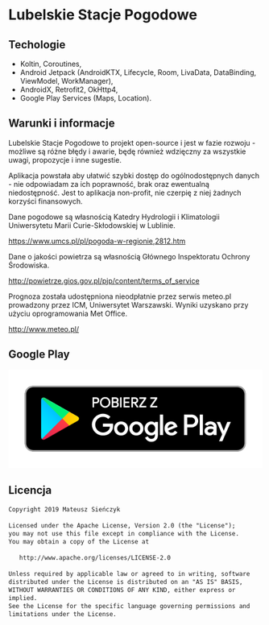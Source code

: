 # Lubelskie Stacje Pogodowe

## Techologie

- Koltin, Coroutines,
- Android Jetpack (AndroidKTX, Lifecycle, Room, LivaData, DataBinding, ViewModel, WorkManager),
- AndroidX, Retrofit2, OkHttp4,
- Google Play Services (Maps, Location).

## Warunki i informacje

Lubelskie Stacje Pogodowe to projekt open-source i jest w fazie rozwoju - możliwe są różne błędy i awarie, będę również wdzięczny za wszystkie uwagi, propozycje i inne sugestie.

Aplikacja powstała aby ułatwić szybki dostęp do ogólnodostępnych danych - nie odpowiadam za ich poprawność, brak oraz ewentualną niedostępność. Jest to aplikacja non-profit, nie czerpię z niej żadnych korzyści finansowych.

Dane pogodowe są własnością Katedry Hydrologii i Klimatologii Uniwersytetu Marii Curie-Skłodowskiej w Lublinie.

https://www.umcs.pl/pl/pogoda-w-regionie,2812.htm

Dane o jakości powietrza są własnością Głównego Inspektoratu Ochrony Środowiska.

http://powietrze.gios.gov.pl/pjp/content/terms_of_service

Prognoza została udostępniona nieodpłatnie przez serwis meteo.pl prowadzony przez ICM, Uniwersytet Warszawski. Wyniki uzyskano przy użyciu oprogramowania Met Office.

http://www.meteo.pl/

## Google Play

[![Google Play](/assets/gplay_download_pl.png?raw=true)](https://play.google.com/store/apps/details?id=pl.sienczykm.templbn)

Licencja
--------

    Copyright 2019 Mateusz Sieńczyk

    Licensed under the Apache License, Version 2.0 (the "License");
    you may not use this file except in compliance with the License.
    You may obtain a copy of the License at

       http://www.apache.org/licenses/LICENSE-2.0

    Unless required by applicable law or agreed to in writing, software
    distributed under the License is distributed on an "AS IS" BASIS,
    WITHOUT WARRANTIES OR CONDITIONS OF ANY KIND, either express or implied.
    See the License for the specific language governing permissions and
    limitations under the License.
